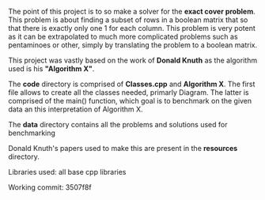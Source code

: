The point of this project is to so make a solver for the **exact cover problem**. This problem is about finding a subset of rows in a boolean matrix that so that there is exactly only one 1 for each column. This problem is very potent as it can be extrapolated to much more complicated problems such as pentaminoes or other, simply by translating the problem to a boolean matrix.

This project was vastly based on the work of **Donald Knuth** as the algorithm used is his **"Algorithm X"**.

The **code** directory is comprised of **Classes.cpp** and **Algorithm X**. The first file allows to create all the classes needed, primarly Diagram. The latter is comprised of the main() function, which goal is to benchmark on the given data an this interpretation of Algorithm X.

The **data** directory contains all the problems and solutions used for benchmarking

Donald Knuth's papers used to make this are present in the **resources** directory.

Libraries used: all base cpp libraries

Working commit: 3507f8f